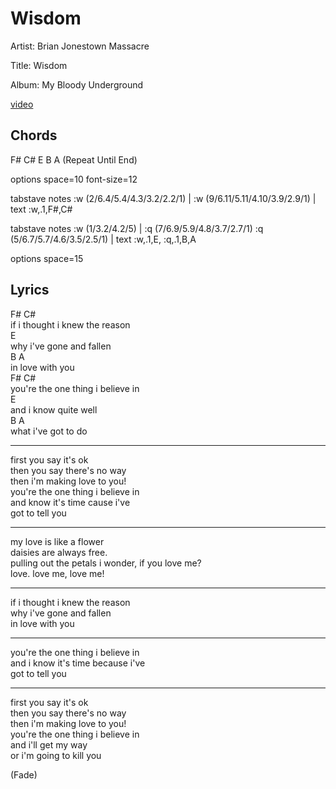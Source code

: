 # Wisdom

Artist: Brian Jonestown Massacre

Title: Wisdom

Album: My Bloody Underground

[video](https://www.youtube.com/watch?v=7J5l-PGg9fA)

## Chords

F# C# E B A (Repeat Until End)

<div class="vex-tabdiv"
    width=680 scale=1.0>

options space=10 font-size=12

tabstave
  notes :w (2/6.4/5.4/4.3/3.2/2.2/1) | :w (9/6.11/5.11/4.10/3.9/2.9/1) |
  text :w,.1,F#,C#

tabstave
  notes :w (1/3.2/4.2/5) | :q (7/6.9/5.9/4.8/3.7/2.7/1) :q (5/6.7/5.7/4.6/3.5/2.5/1) |
  text :w,.1,E, :q,.1,B,A

options space=15
</div>

## Lyrics  
F# C#  
if i thought i knew the reason  
E  
why i've gone and fallen  
B A  
in love with you  
F# C#  
you're the one thing i believe in  
E  
and i know quite well  
B A  
what i've got to do  

---

first you say it's ok  
then you say there's no way  
then i'm making love to you!  
you're the one thing i believe in  
and know it's time cause i've  
got to tell you  

---

my love is like a flower  
daisies are always free.  
pulling out the petals i wonder, if you love me?  
love. love me, love me!  

---

if i thought i knew the reason  
why i've gone and fallen  
in love with you  

---

you're the one thing i believe in  
and i know it's time because i've  
got to tell you  

---

first you say it's ok  
then you say there's no way  
then i'm making love to you!  
you're the one thing i believe in  
and i'll get my way  
or i'm going to kill you  

(Fade)